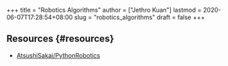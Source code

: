 +++
title = "Robotics Algorithms"
author = ["Jethro Kuan"]
lastmod = 2020-06-07T17:28:54+08:00
slug = "robotics_algorithms"
draft = false
+++

## Resources {#resources}

- [AtsushiSakai/PythonRobotics](https://github.com/AtsushiSakai/PythonRobotics)
